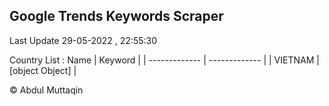 

## Google Trends Keywords Scraper 
 
Last Update 29-05-2022 , 22:55:30

Country List :
 Name  | Keyword |
| ------------- | ------------- |
| VIETNAM | [object Object] |



© Abdul Muttaqin 
